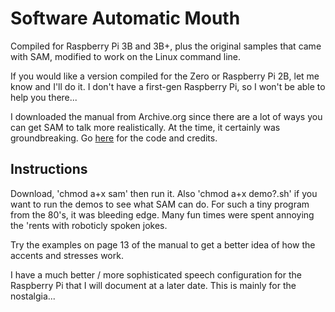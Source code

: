 # Software Automatic Mouth

Compiled for Raspberry Pi 3B and 3B+, plus the original samples that came with SAM, modified to work on the Linux command line.

If you would like a version compiled for the Zero or Raspberry Pi 2B, let me know and I'll do it. I don't have a first-gen Raspberry Pi, so I won't be able to help you there...

I downloaded the manual from Archive.org since there are a lot of ways you can get SAM to talk more realistically. At the time, it certainly was groundbreaking. Go [here](https://github.com/s-macke/SAM) for the code and credits.

## Instructions

Download, 'chmod a+x sam' then run it. Also 'chmod a+x demo?.sh' if you want to run the demos to see what SAM can do. For such a tiny program from the 80's, it was bleeding edge. Many fun times were spent annoying the 'rents with roboticly spoken jokes.

Try the examples on page 13 of the manual to get a better idea of how the accents and stresses work.

I have a much better / more sophisticated speech configuration for the Raspberry Pi that I will document at a later date. This is mainly for the nostalgia...



